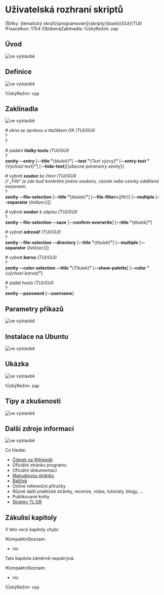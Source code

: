 <!--

Linux Kniha kouzel, kapitola Uživatelská rozhraní skriptů
Copyright (c) 2019 Singularis <singularis@volny.cz>

Toto dílo je dílem svobodné kultury; můžete ho šířit a modifikovat pod
podmínkami licence Creative Commons Attribution-ShareAlike 4.0 International
vydané neziskovou organizací Creative Commons. Text licence je přiložený
k tomuto projektu nebo ho můžete najít na webové adrese:

https://creativecommons.org/licenses/by-sa/4.0/

-->
<!--
Poznámky:

⊨
-->

# Uživatelská rozhraní skriptů

!Štítky: {tematický okruh}{programování}{skripty}{bash}{GUI}{TUI}
!FixaceIkon: 1754
!OblíbenáZaklínadla:
!ÚzkýRežim: zap

## Úvod
<!--
- Vymezte, co je předmětem této kapitoly.
- Obecně popište základní principy, na kterých fungují používané nástroje.
- Uveďte, co kapitola nepokrývá, ačkoliv by to čtenář mohl očekávat.
-->
![ve výstavbě](../obrázky/ve-výstavbě.png)

## Definice
<!--
- Uveďte výčet specifických pojmů pro použití v této kapitole a tyto pojmy definujte co nejprecizněji.
-->
![ve výstavbě](../obrázky/ve-výstavbě.png)

!ÚzkýRežim: vyp

## Zaklínadla
<!--
- Rozdělte na podsekce a naplňte „zaklínadly“.
-->
![ve výstavbě](../obrázky/ve-výstavbě.png)

*# okno se zprávou a tlačítkem OK (TUI/GUI)*<br>
?<br>
?

*# zadání **řádky textu** (TUI/GUI)*<br>
?<br>
**zenity \-\-entry** [**\-\-title "**{*titulek*}**"**] **\-\-text "**{*Text výzvy*}**"** [**\-\-entry-text "**{*Výchozí text*}**"**] <nic>[**\-\-hide-text**]<nic>[{*obecné parametry zenity*}]

*# vybrat **soubor** ke čtení (TUI/GUI)*<br>
*// „Filtr“ je zde buď konkrétní jméno souboru, vzorek nebo vzorky oddělené mezerami.*<br>
?<br>
**zenity \-\-file-selection** [**\-\-title "**{*titulek*}**"**] <nic>[**\-\-file-filter=**{*filtr*}] <nic>[**\-\-multiple** [**\-\-separator** {*řetězec*}]]

*# vybrat **soubor** k zápisu (TUI/GUI)*<br>
?<br>
**zenity \-\-file-selection \-\-save** [**\-\-confirm-overwrite**] <nic>[**\-\-title "**{*titulek*}**"**]

*# vybrat **adresář** (TUI/GUI)*<br>
?<br>
**zenity \-\-file-selection \-\-directory** [**\-\-title "**{*titulek*}**"**] <nic>[**\-\-multiple** [**\-\-separator** {*řetězec*}]]

*# vybrat **barvu** (TUI/GUI)*<br>
?<br>
**zenity \-\-color-selection \-\-title "**{*Titulek*}**"** [**\-\-show-palette**] <nic>[**\-\-color "**{*výchozí-barva*}**"**]
<!--
Barva např. rgb(1,2,3) nebo #aabbcc
-->

*# zadat heslo (TUI/GUI)*<br>
?<br>
**zenity \-\-password** [**\-\-username**]


## Parametry příkazů
<!--
- Pokud zaklínadla nepředstavují kompletní příkazy, v této sekci musíte popsat, jak z nich kompletní příkazy sestavit.
- Jinak by zde měl být přehled nejužitečnějších parametrů používaných nástrojů.
-->
![ve výstavbě](../obrázky/ve-výstavbě.png)

## Instalace na Ubuntu
<!--
- Jako zaklínadlo bez titulku uveďte příkazy (popř. i akce) nutné k instalaci a zprovoznění všech nástrojů požadovaných kterýmkoliv zaklínadlem uvedeným v kapitole. Po provedení těchto činností musí být nástroje plně zkonfigurované a připravené k práci.
- Ve výčtu balíčků k instalaci vycházejte z minimální instalace Ubuntu.
-->
![ve výstavbě](../obrázky/ve-výstavbě.png)

## Ukázka
<!--
- Tuto sekci ponechávat jen v kapitolách, kde dává smysl.
- Zdrojový kód, konfigurační soubor nebo interakce s programem, a to v úplnosti – ukázka musí být natolik úplná, aby ji v této podobě šlo spustit, ale současně natolik stručná, aby se vešla na jednu stranu A5.
- Snažte se v ukázce ilustrovat co nejvíc zaklínadel z této kapitoly.
-->
![ve výstavbě](../obrázky/ve-výstavbě.png)

!ÚzkýRežim: zap

## Tipy a zkušenosti
<!--
- Do odrážek uveďte konkrétní zkušenosti, které jste při práci s nástrojem získali; zejména případy, kdy vás chování programu překvapilo nebo očekáváte, že by mohlo překvapit začátečníky.
- Popište typické chyby nových uživatelů a jak se jim vyhnout.
- Buďte co nejstručnější; neodbíhejte k popisování čehokoliv vedlejšího, co je dost možné, že už čtenář zná.
-->
![ve výstavbě](../obrázky/ve-výstavbě.png)

<!--
Obecné parametry zenity:
--window-icon={error|info|question|warning|/cesta/k/obrázku}
--width={px}
--height={px}
--timeout={sec}

(+ --title, ale ten je důležitý)

Návratový kód zenity:
0 – úspěch, uživatel zadal hodnotu, vypsána na standardní výstup.
1 – storno; uživatel odmítl zadat hodnotu
5 – čas vypršel (byl-li zadán parametrem --timeout)

-->

## Další zdroje informací
<!--
- Uveďte, které informační zdroje jsou pro začátečníka nejlepší k získání rychlé a obsáhlé nápovědy. Typicky jsou to manuálové stránky, vestavěná nápověda programu nebo webové zdroje. Můžete uvést i přímé odkazy.
- V seznamu uveďte další webové zdroje, knihy apod.
- Pokud je vestavěná dokumentace programů (typicky v adresáři /usr/share/doc) užitečná, zmiňte ji také.
- Poznámka: Protože se tato sekce tiskne v úzkém režimu, zaklínadla smíte uvádět pouze bez titulku a bez poznámek pod čarou!
-->
![ve výstavbě](../obrázky/ve-výstavbě.png)

Co hledat:

* [Článek na Wikipedii](https://cs.wikipedia.org/wiki/Hlavn%C3%AD_strana)
* Oficiální stránku programu
* Oficiální dokumentaci
* [Manuálovou stránku](http://manpages.ubuntu.com/)
* [Balíček](https://packages.ubuntu.com/)
* Online referenční příručky
* Různé další praktické stránky, recenze, videa, tutorialy, blogy, ...
* Publikované knihy
* [Stránky TL;DR](https://github.com/tldr-pages/tldr/tree/master/pages/common)

## Zákulisí kapitoly
<!--
- Doplňte, pokud víte. Udržujte aktuální.
-->

V této verzi kapitoly chybí:

!KompaktníSeznam:
* nic

Tato kapitola záměrně nepokrývá:

!KompaktníSeznam:
* nic

!ÚzkýRežim: vyp
